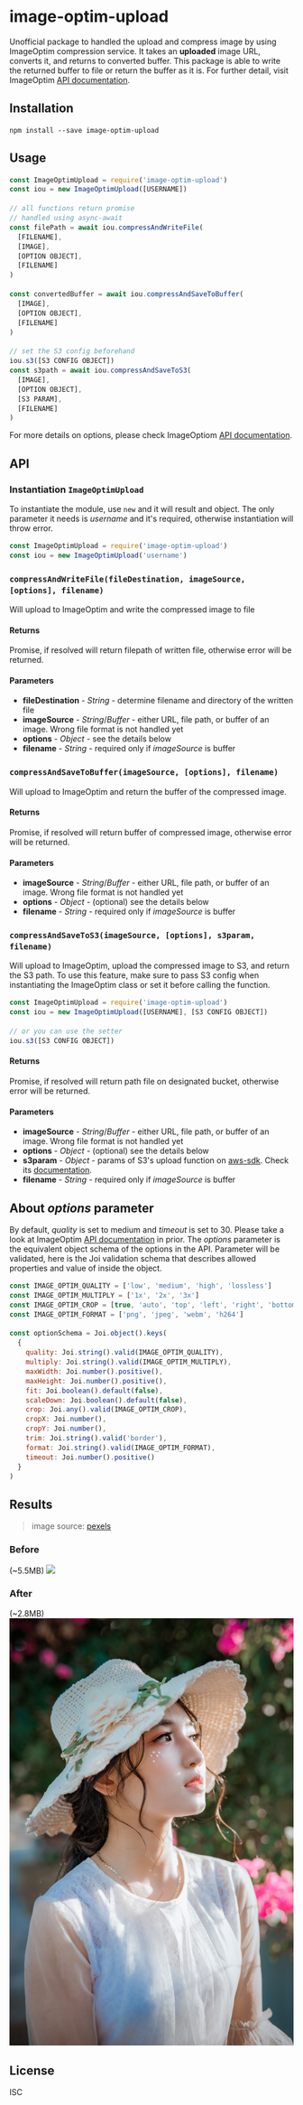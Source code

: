# image-optim-upload
Unofficial package to handled the upload and compress image by using ImageOptim compression service. It takes an **uploaded** image URL, converts it, and returns to converted buffer. This package is able to write the returned buffer to file or return the buffer as it is. For further detail, visit ImageOptim [API documentation](https://imageoptim.com/api).

## Installation

```
npm install --save image-optim-upload
```

## Usage

```javascript
const ImageOptimUpload = require('image-optim-upload')
const iou = new ImageOptimUpload([USERNAME])

// all functions return promise
// handled using async-await
const filePath = await iou.compressAndWriteFile(
  [FILENAME],
  [IMAGE], 
  [OPTION OBJECT],
  [FILENAME]
)

const convertedBuffer = await iou.compressAndSaveToBuffer(
  [IMAGE],
  [OPTION OBJECT],
  [FILENAME]
)

// set the S3 config beforehand
iou.s3([S3 CONFIG OBJECT])
const s3path = await iou.compressAndSaveToS3(
  [IMAGE],
  [OPTION OBJECT],
  [S3 PARAM],
  [FILENAME]
)
```

For more details on options, please check ImageOptiom [API documentation](https://imageoptim.com/api).

## API

### Instantiation `ImageOptimUpload`

To instantiate the module, use `new` and it will result and object. The only parameter it needs is _username_ and it's required, otherwise instantiation will throw error.

```javascript
const ImageOptimUpload = require('image-optim-upload')
const iou = new ImageOptimUpload('username')
```

### `compressAndWriteFile(fileDestination, imageSource, [options], filename)`
Will upload to ImageOptim and write the compressed image to file

#### Returns
Promise, if resolved will return filepath of written file, otherwise error will be returned.

#### Parameters
- **fileDestination** - _String_ - determine filename and directory of the written file
- **imageSource** - _String_/_Buffer_ - either URL, file path, or buffer of an image. Wrong file format is not handled yet
- **options** - _Object_ - see the details below
- **filename** - _String_ - required only if _imageSource_ is buffer

### `compressAndSaveToBuffer(imageSource, [options], filename)`
Will upload to ImageOptim and return the buffer of the compressed image.

#### Returns
Promise, if resolved will return buffer of compressed image, otherwise error will be returned.

#### Parameters
- **imageSource** - _String_/_Buffer_ - either URL, file path, or buffer of an image. Wrong file format is not handled yet
- **options** - _Object_ - (optional) see the details below
- **filename** - _String_ - required only if _imageSource_ is buffer

### `compressAndSaveToS3(imageSource, [options], s3param, filename)`
Will upload to ImageOptim, upload the compressed image to S3, and return the S3 path. To use this feature, make sure to pass S3 config when instantiating the ImageOptim class or set it before calling the function.

```javascript
const ImageOptimUpload = require('image-optim-upload')
const iou = new ImageOptimUpload([USERNAME], [S3 CONFIG OBJECT])

// or you can use the setter
iou.s3([S3 CONFIG OBJECT])
```

#### Returns
Promise, if resolved will return path file on designated bucket, otherwise error will be returned.

#### Parameters
- **imageSource** - _String_/_Buffer_ - either URL, file path, or buffer of an image. Wrong file format is not handled yet
- **options** - _Object_ - (optional) see the details below
- **s3param** - _Object_ - params of S3's upload function on [aws-sdk](https://npmjs.com/package/aws-sdk). Check its [documentation](https://docs.aws.amazon.com/AWSJavaScriptSDK/latest/AWS/S3.html#upload-property).
- **filename** - _String_ - required only if _imageSource_ is buffer

## About _options_  parameter

By default, _quality_ is set to medium and _timeout_ is set to 30. Please take a look at ImageOptim [API documentation](https://imageoptim.com/api) in prior. The _options_ parameter is the equivalent object schema of the options in the API. Parameter will be validated, here is the Joi validation schema that describes allowed properties and value of inside the object.

```javascript
const IMAGE_OPTIM_QUALITY = ['low', 'medium', 'high', 'lossless']
const IMAGE_OPTIM_MULTIPLY = ['1x', '2x', '3x']
const IMAGE_OPTIM_CROP = [true, 'auto', 'top', 'left', 'right', 'bottom']
const IMAGE_OPTIM_FORMAT = ['png', 'jpeg', 'webm', 'h264']

const optionSchema = Joi.object().keys(
  {
    quality: Joi.string().valid(IMAGE_OPTIM_QUALITY),
    multiply: Joi.string().valid(IMAGE_OPTIM_MULTIPLY),
    maxWidth: Joi.number().positive(),
    maxHeight: Joi.number().positive(),
    fit: Joi.boolean().default(false),
    scaleDown: Joi.boolean().default(false),
    crop: Joi.any().valid(IMAGE_OPTIM_CROP),
    cropX: Joi.number(),
    cropY: Joi.number(),
    trim: Joi.string().valid('border'),
    format: Joi.string().valid(IMAGE_OPTIM_FORMAT),
    timeout: Joi.number().positive()
  }
)
```

## Results

> image source: [pexels](https://pexels.com)

### Before
(~5.5MB)
![](https://d3hrdje48va8xr.cloudfront.net/stage/products/1551161989445_mqyxg4IpWLguvGw2.jpeg)

### After
(~2.8MB)
![](compress-class-1.jpeg)

## License
ISC